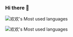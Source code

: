 ### Hi there 👋

![欢欢's Most used languages](https://github-readme-stats.vercel.app/api/top-langs?username=10076&show_icons=true&count_private=true&theme=gotham)

![欢欢's Most used languages](https://github-readme-stats.vercel.app/api/top-langs/?username=10076&layout=compact&hide_border=true&langs_count=10)

<!--
**10076/10076** is a ✨ _special_ ✨ repository because its `README.md` (this file) appears on your GitHub profile.

Here are some ideas to get you started:

- 🔭 I’m currently working on ...
- 🌱 I’m currently learning ...
- 👯 I’m looking to collaborate on ...
- 🤔 I’m looking for help with ...
- 💬 Ask me about ...
- 📫 How to reach me: ...
- 😄 Pronouns: ...
- ⚡ Fun fact: ...
-->
